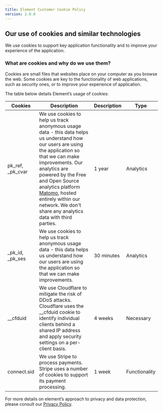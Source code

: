 ```yaml
---
title: Element Customer Cookie Policy
version: 2.0.0
---
```


## Our use of cookies and similar technologies

We use cookies to support key application functionality and to improve your experience of the application.

### What are cookies and why do we use them?

Cookies are small files that websites place on your computer as you browse the web. Some cookies are key to the functionality of web applications, such as security ones, or to improve your experience of application.

The table below details Element’s usage of cookies:

| Cookies | Description | Description | Type |
| ------- | ----------- | ----------- | ---- |
| pk_ref, _pk_cvar | We use cookies to help us track anonymous usage data - this data helps us understand how our users are using the application so that we can make improvements. Our analytics are powered by the Free and Open Source analytics platform [Matomo](https://matomo.org/), hosted entirely within our network. We don't share any analytics data with third parties. | 1 year | Analytics |
| _pk_id,  _pk_ses | We use cookies to help us track anonymous usage data - this data helps us understand how our users are using the application so that we can make improvements. | 30 minutes | Analytics |
| __cfduid | We use Cloudflare to mitigate the risk of DDoS attacks. Cloudflare uses the __cfduid cookie to identify individual clients behind a shared IP address and apply security settings on a per-client basis. | 4 weeks | Necessary |
| connect.sid | We use Stripe to process payments. Stripe uses a number of cookies to support its payment processing. | 1 week | Functionality |

For more details on element’s approach to privacy and data protection, please consult our [Privacy Policy](https://element.io/legal/privacy).